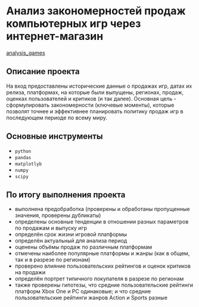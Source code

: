 # Анализ закономерностей продаж компьютерных игр через интернет-магазин

[analysis_games](https://github.com/MaratPshikhachev/repo_example_projects_of_Yandex.Practicum-data_analyst/blob/main/analysis_games/analysis_games.ipynb)

## Описание проекта

На вход предоставлены исторические данные о продажах игр, датах их релиза, платформах, на которые были выпущены, регионах, продаж, оценках пользователей и критиков (и так далее).
Основная цель - сформулировать закономерности (ключевые моменты), которые позволят точнее и эффективнее планировать политику продаж игр в последующем периоде по всему миру.

## Основные инструменты
- `python`
- `pandas`
- `matplotlyb`
- `numpy`
- `scipy`

## По итогу выполнения проекта

- выполнена предобработка (проверены и обработаны пропущенные значения, проверены дубликаты)
- определены основные тенденции в отношении разных параметров по продажам и выпуску игр
- определён срок жизни игровой платформы
- определён актуальный для анализа период
- оценены объёмы продаж по различным платформам
- отмечены наиболее популярные платформы и жанры (как в общем, так и в разрезе по регионам)
- проверено влияние пользовательских рейтингов и оценок критиков на продажи
- определён портрет типичного покупателя в разрезе по регионам
- также проверены гипотезы, что средние пользовательские рейтинги платформ Xbox One и PC одинаковые; и что
средние пользовательские рейтинги жанров Action и Sports разные  
